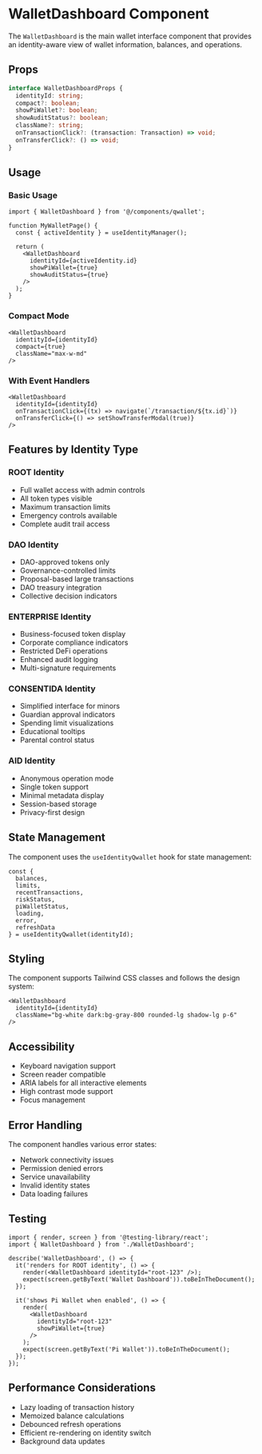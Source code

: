 # WalletDashboard Component

The `WalletDashboard` is the main wallet interface component that provides an identity-aware view of wallet information, balances, and operations.

## Props

```typescript
interface WalletDashboardProps {
  identityId: string;
  compact?: boolean;
  showPiWallet?: boolean;
  showAuditStatus?: boolean;
  className?: string;
  onTransactionClick?: (transaction: Transaction) => void;
  onTransferClick?: () => void;
}
```

## Usage

### Basic Usage

```tsx
import { WalletDashboard } from '@/components/qwallet';

function MyWalletPage() {
  const { activeIdentity } = useIdentityManager();
  
  return (
    <WalletDashboard 
      identityId={activeIdentity.id}
      showPiWallet={true}
      showAuditStatus={true}
    />
  );
}
```

### Compact Mode

```tsx
<WalletDashboard 
  identityId={identityId}
  compact={true}
  className="max-w-md"
/>
```

### With Event Handlers

```tsx
<WalletDashboard 
  identityId={identityId}
  onTransactionClick={(tx) => navigate(`/transaction/${tx.id}`)}
  onTransferClick={() => setShowTransferModal(true)}
/>
```

## Features by Identity Type

### ROOT Identity
- Full wallet access with admin controls
- All token types visible
- Maximum transaction limits
- Emergency controls available
- Complete audit trail access

### DAO Identity
- DAO-approved tokens only
- Governance-controlled limits
- Proposal-based large transactions
- DAO treasury integration
- Collective decision indicators

### ENTERPRISE Identity
- Business-focused token display
- Corporate compliance indicators
- Restricted DeFi operations
- Enhanced audit logging
- Multi-signature requirements

### CONSENTIDA Identity
- Simplified interface for minors
- Guardian approval indicators
- Spending limit visualizations
- Educational tooltips
- Parental control status

### AID Identity
- Anonymous operation mode
- Single token support
- Minimal metadata display
- Session-based storage
- Privacy-first design

## State Management

The component uses the `useIdentityQwallet` hook for state management:

```tsx
const {
  balances,
  limits,
  recentTransactions,
  riskStatus,
  piWalletStatus,
  loading,
  error,
  refreshData
} = useIdentityQwallet(identityId);
```

## Styling

The component supports Tailwind CSS classes and follows the design system:

```tsx
<WalletDashboard 
  identityId={identityId}
  className="bg-white dark:bg-gray-800 rounded-lg shadow-lg p-6"
/>
```

## Accessibility

- Keyboard navigation support
- Screen reader compatible
- ARIA labels for all interactive elements
- High contrast mode support
- Focus management

## Error Handling

The component handles various error states:

- Network connectivity issues
- Permission denied errors
- Service unavailability
- Invalid identity states
- Data loading failures

## Testing

```tsx
import { render, screen } from '@testing-library/react';
import { WalletDashboard } from './WalletDashboard';

describe('WalletDashboard', () => {
  it('renders for ROOT identity', () => {
    render(<WalletDashboard identityId="root-123" />);
    expect(screen.getByText('Wallet Dashboard')).toBeInTheDocument();
  });
  
  it('shows Pi Wallet when enabled', () => {
    render(
      <WalletDashboard 
        identityId="root-123" 
        showPiWallet={true} 
      />
    );
    expect(screen.getByText('Pi Wallet')).toBeInTheDocument();
  });
});
```

## Performance Considerations

- Lazy loading of transaction history
- Memoized balance calculations
- Debounced refresh operations
- Efficient re-rendering on identity switch
- Background data updates